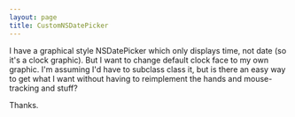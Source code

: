 ```yaml
---
layout: page
title: CustomNSDatePicker
---
```


I have a graphical style NSDatePicker which only displays time, not date (so it's a clock graphic). But I want to change default clock face to my own graphic. I'm assuming I'd have to subclass class it, but is there an easy way to get what I want without having to reimplement the hands and mouse-tracking and stuff?

Thanks.


